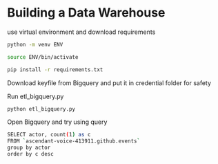 # Building a Data Warehouse


use virtual environment and download requirements
```sh
python -m venv ENV
```
```sh
source ENV/bin/activate
```
```sh
pip install -r requirements.txt
```

Download keyfile from Bigquery and put it in credential folder for safety

Run etl_bigquery.py
```sh
python etl_bigquery.py
```

Open Bigquery and try using query
```sh
SELECT actor, count(1) as c 
FROM `ascendant-voice-413911.github.events` 
group by actor
order by c desc
```